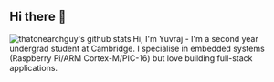 ## Hi there 👋
<img alt="thatonearchguy's github stats" align="left" src="https://github-readme-stats.vercel.app/api?username=thatonearchguy&hide_border=true&hide_title=true&show_icons=true&theme=synthwave&count_private=true">
Hi, I'm Yuvraj - I'm  a second year undergrad student at Cambridge. I specialise in embedded systems (Raspberry Pi/ARM Cortex-M/PIC-16) but love building full-stack applications. 



